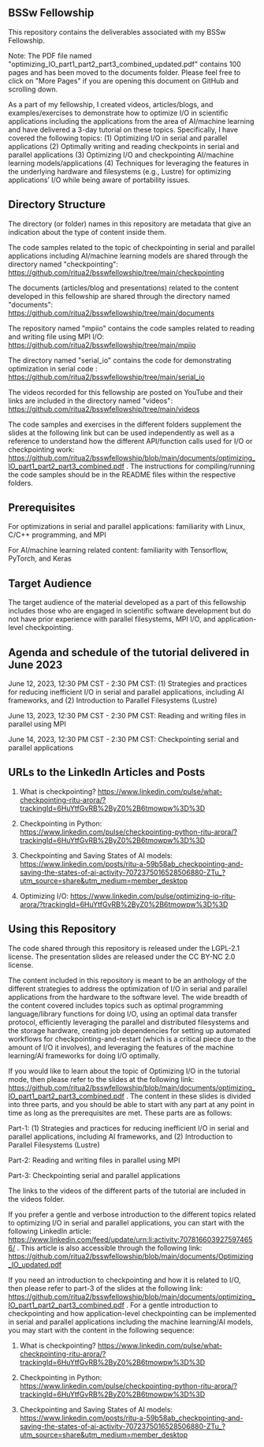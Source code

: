 ## BSSw Fellowship
This repository contains the deliverables associated with my BSSw Fellowship.

Note: The PDF file named "optimizing_IO_part1_part2_part3_combined_updated.pdf" contains 100 pages and has been moved to the documents folder. Please feel free to click on "More Pages" if you are opening this document on GitHub and scrolling down.

As a part of my fellowship, I created videos, articles/blogs, and examples/exercises to demonstrate how to optimize I/O in scientific applications including the applications from the area of AI/machine learning and have delivered a 3-day tutorial on these topics. Specifically, I have covered the following topics:
(1) Optimizing I/O in serial and parallel applications
(2) Optimally writing and reading checkpoints in serial and parallel applications
(3) Optimizing I/O and checkpointing AI/machine learning models/applications
(4) Techniques for leveraging the features in the underlying hardware and filesystems (e.g., Lustre) for optimizing applications’ I/O while being aware of portability issues.

## Directory Structure
The directory (or folder) names in this repository are metadata that give an indication about the type of content inside them.

The code samples related to the topic of checkpointing in serial and parallel applications including AI/machine learning models are shared through the directory named "checkpointing": https://github.com/ritua2/bsswfellowship/tree/main/checkpointing 

The documents (articles/blog and presentations) related to the content developed in this fellowship are shared through the directory named "documents": https://github.com/ritua2/bsswfellowship/tree/main/documents

The repository named "mpiio" contains the code samples related to reading and writing file using MPI I/O: https://github.com/ritua2/bsswfellowship/tree/main/mpiio

The directory named "serial_io" contains the code for demonstrating optimization in serial code : https://github.com/ritua2/bsswfellowship/tree/main/serial_io 

The videos recorded for this fellowship are posted on YouTube and their links are included in the directory named "videos": https://github.com/ritua2/bsswfellowship/tree/main/videos

The code samples and exercises in the different folders supplement the slides at the following link but can be used independently as well as a reference to understand how the different API/function calls used for I/O or checkpointing work: https://github.com/ritua2/bsswfellowship/blob/main/documents/optimizing_IO_part1_part2_part3_combined.pdf . The instructions for compiling/running the code samples should be in the README files within the respective folders.

## Prerequisites
For optimizations in serial and parallel applications: familiarity with Linux, C/C++ programming, and MPI 

For AI/machine learning related content: familiarity with Tensorflow, PyTorch, and Keras 

## Target Audience
The target audience of the material developed as a part of this fellowship includes those who are engaged in scientific software development but do not have prior experience with parallel filesystems, MPI I/O, and application-level checkpointing.

## Agenda and schedule of the tutorial delivered in June 2023
June 12, 2023, 12:30 PM CST - 2:30 PM CST: (1) Strategies and practices for reducing inefficient I/O in serial and parallel applications, including AI frameworks, and (2) Introduction to Parallel Filesystems (Lustre)

June 13, 2023, 12:30 PM CST - 2:30 PM CST: Reading and writing files in parallel using MPI

June 14, 2023, 12:30 PM CST - 2:30 PM CST: Checkpointing serial and parallel applications

## URLs to the LinkedIn Articles and Posts
1. What is checkpointing? https://www.linkedin.com/pulse/what-checkpointing-ritu-arora/?trackingId=6HuYtfGvRB%2ByZ0%2B6tmowpw%3D%3D
   
2. Checkpointing in Python: https://www.linkedin.com/pulse/checkpointing-python-ritu-arora/?trackingId=6HuYtfGvRB%2ByZ0%2B6tmowpw%3D%3D

3. Checkpointing and Saving States of AI models: https://www.linkedin.com/posts/ritu-a-59b58ab_checkpointing-and-saving-the-states-of-ai-activity-7072375016528506880-ZTu_?utm_source=share&utm_medium=member_desktop

4. Optimizing I/O: https://www.linkedin.com/pulse/optimizing-io-ritu-arora/?trackingId=6HuYtfGvRB%2ByZ0%2B6tmowpw%3D%3D


## Using this Repository
The code shared through this repository is released under the LGPL-2.1 license. The presentation slides are released under the CC BY-NC 2.0 license.

The content included in this repository is meant to be an anthology of the different strategies to address the optimization of I/O in serial and parallel applications from the hardware to the software level. The wide breadth of the content covered includes topics such as optimal programming language/library functions for doing I/O, using an optimal data transfer protocol, efficiently leveraging the parallel and distributed filesystems and the storage hardware, creating job dependencies for setting up automated workflows for checkpointing-and-restart (which is a critical piece due to the amount of I/O it involves), and leveraging the features of the machine learning/AI frameworks for doing I/O optimally. 

If you would like to learn about the topic of Optimizing I/O in the tutorial mode, then please refer to the slides at the following link: https://github.com/ritua2/bsswfellowship/blob/main/documents/optimizing_IO_part1_part2_part3_combined.pdf . The content in these slides is divided into three parts, and you should be able to start with any part at any point in time as long as the prerequisites are met. These parts are as follows:

Part-1: (1) Strategies and practices for reducing inefficient I/O in serial and parallel applications, including AI frameworks, and (2) Introduction to Parallel Filesystems (Lustre)

Part-2: Reading and writing files in parallel using MPI

Part-3: Checkpointing serial and parallel applications

The links to the videos of the different parts of the tutorial are included in the videos folder. 

If you prefer a gentle and verbose introduction to the different topics related to optimizing I/O in serial and parallel applications, you can start with the following LinkedIn article: https://www.linkedin.com/feed/update/urn:li:activity:7078166039275974656/ . This article is also accessible through the following link: https://github.com/ritua2/bsswfellowship/blob/main/documents/Optimizing_IO_updated.pdf

If you need an introduction to checkpointing and how it is related to I/O, then please refer to part-3 of the slides at the following link: https://github.com/ritua2/bsswfellowship/blob/main/documents/optimizing_IO_part1_part2_part3_combined.pdf . For a gentle introduction to checkpointing and how application-level checkpointing can be implemented in serial and parallel applications including the machine learning/AI models, you may start with the content in the following sequence:

1. What is checkpointing? https://www.linkedin.com/pulse/what-checkpointing-ritu-arora/?trackingId=6HuYtfGvRB%2ByZ0%2B6tmowpw%3D%3D 

   
2. Checkpointing in Python: https://www.linkedin.com/pulse/checkpointing-python-ritu-arora/?trackingId=6HuYtfGvRB%2ByZ0%2B6tmowpw%3D%3D 


3. Checkpointing and Saving States of AI models: https://www.linkedin.com/posts/ritu-a-59b58ab_checkpointing-and-saving-the-states-of-ai-activity-7072375016528506880-ZTu_?utm_source=share&utm_medium=member_desktop




